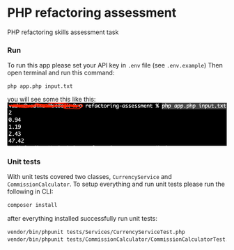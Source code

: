 # PHP refactoring assessment
PHP refactoring skills assessment task

### Run
To run this app please set your API key in `.env` file (see `.env.example`)
Then open terminal and run this command:
```shell
php app.php input.txt
```
you will see some this like this:
<img src="Screen.png">

### Unit tests
With unit tests covered two classes, `CurrencyService` and `CommissionCalculator`.
To setup everything and run unit tests please run the following in CLI:

```bash
composer install
```

after everything installed successfully run unit tests:

```bash
vendor/bin/phpunit tests/Services/CurrencyServiceTest.php
vendor/bin/phpunit tests/CommissionCalculator/CommissionCalculatorTest.php
```
